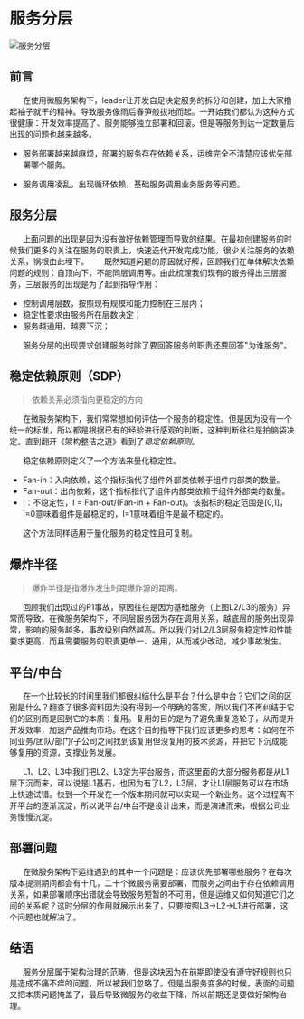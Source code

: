 # 服务分层



![服务分层](https://s3.ax1x.com/2021/01/17/ssNy4K.png)

## 前言
&nbsp;&nbsp;&nbsp;&nbsp;&nbsp;&nbsp;在使用微服务架构下，leader让开发自足决定服务的拆分和创建，加上大家撸起袖子就干的精神。导致服务像雨后春笋般拔地而起。一开始我们都认为这种方式很健康：开发效率提高了、服务能够独立部署和回滚。但是等服务到达一定数量后出现的问题也越来越多。

- 服务部署越来越麻烦，部署的服务存在依赖关系，运维完全不清楚应该优先部署哪个服务。

- 服务调用凌乱，出现循环依赖，基础服务调用业务服务等问题。

## 服务分层
&nbsp;&nbsp;&nbsp;&nbsp;&nbsp;&nbsp;上面问题的出现是因为没有做好依赖管理而导致的结果。在最初创建服务的时候我们更多的关注在服务的职责上，快速迭代开发完成功能，很少关注服务的依赖关系，祸根由此埋下。
&nbsp;&nbsp;&nbsp;&nbsp;&nbsp;&nbsp;既然知道问题的原因就好解，回顾我们在单体解决依赖问题的规则：自顶向下，不能同层调用等。由此梳理我们现有的服务得出三层服务，三层服务的出现是为了起到指导作用：

- 控制调用层数，按照现有规模和能力控制在三层内；
- 稳定性要求由服务所在层数决定；
- 服务越通用，越要下沉；

&nbsp;&nbsp;&nbsp;&nbsp;&nbsp;&nbsp;服务分层的出现要求创建服务时除了要回答服务的职责还要回答"为谁服务"。

## 稳定依赖原则（SDP）
> 依赖关系必须指向更稳定的方向

&nbsp;&nbsp;&nbsp;&nbsp;&nbsp;&nbsp;在微服务架构下，我们常常想如何评估一个服务的稳定性。但是因为没有一个统一的标准，所以都是根据已有的经验进行感观的判断，这种判断往往是拍脑袋决定。直到翻开《架构整洁之道》看到了*稳定依赖原则*。

&nbsp;&nbsp;&nbsp;&nbsp;&nbsp;&nbsp;稳定依赖原则定义了一个方法来量化稳定性。

- Fan-in：入向依赖，这个指标指代了组件外部类依赖于组件内部类的数量。
- Fan-out：出向依赖，这个指标指代了组件内部类依赖于组件外部类的数量。
- I：不稳定性，I = Fan-out/(Fan-in + Fan-out)。该指标的稳定范围是[0,1]，I=0意味着组件是最稳定的，I=1意味着组件是最不稳定的。

&nbsp;&nbsp;&nbsp;&nbsp;&nbsp;&nbsp;这个方法同样适用于量化服务的稳定性且可复制。

## 爆炸半径
> 爆炸半径是指爆炸发生时距爆炸源的距离。

&nbsp;&nbsp;&nbsp;&nbsp;&nbsp;&nbsp;回顾我们出现过的P1事故，原因往往是因为基础服务（上图L2/L3的服务）异常而导致。在微服务架构下，不同层服务因为存在调用关系，越底层的服务出现异常，影响的服务越多，事故级别自然越高。所以我们对L2/L3层服务稳定性和性能要求更高，而且需要服务的职责更单一、通用，从而减少改动，减少事故发生。

## 平台/中台
&nbsp;&nbsp;&nbsp;&nbsp;&nbsp;&nbsp;在一个比较长的时间里我们都很纠结什么是平台？什么是中台？它们之间的区别是什么？翻查了很多资料因为没有得到一个明确的答案，所以我们不再纠结于它们的区别而是回到它的本质：复用。复用的目的是为了避免重复造轮子，从而提升开发效率，加速产品推向市场。在这个目的指导下我们应该更多的思考：如何在不同业务/团队/部门/子公司之间找到该复用但没复用的技术资源，并把它下沉成能够复用的资源，支撑业务发展。

&nbsp;&nbsp;&nbsp;&nbsp;&nbsp;&nbsp;L1、L2、L3中我们把L2、L3定为平台服务，而这里面的大部分服务都是从L1层下沉而来，可以说是L1基石，也因为有了L2，L3层，才让L1层服务可以在市场上快速试错。快到一个开发在一个版本期间就可以实现一个新业务。这个过程离不开平台的逐渐沉淀，所以说平台/中台不是设计出来，而是演进而来，根据公司业务慢慢沉淀。

## 部署问题
&nbsp;&nbsp;&nbsp;&nbsp;&nbsp;&nbsp;在微服务架构下运维遇到的其中一个问题是：应该优先部署哪些服务？在每次版本提测期间都会有十几，二十个微服务需要部署，而服务之间由于存在依赖调用关系，如果部署顺序出错就会导致服务短暂的不可用，但是运维又如何知道它们之间的关系呢？这时分层的作用就展示出来了，只要按照L3->L2->L1进行部署，这个问题也就解决了。

## 结语
&nbsp;&nbsp;&nbsp;&nbsp;&nbsp;&nbsp;服务分层属于架构治理的范畴，但是这块因为在前期即使没有遵守好规则也只是造成不痛不痒的问题，所以被我们忽略了。但是当服务变多的时候，表面的问题又把本质问题掩盖了，最后导致微服务的收益下降，所以前期还是要做好架构治理。
